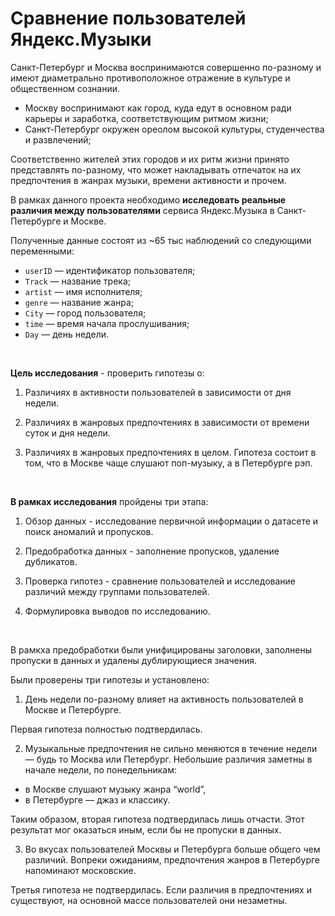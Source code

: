 # Сравнение пользователей Яндекс.Музыки

Санкт-Петербург и Москва воспринимаются совершенно по-разному и имеют диаметрально противоположное отражение в культуре и общественном сознании.

- Москву воспринимают как город, куда едут в основном ради карьеры и заработка, соответствующим ритмом жизни;
- Санкт-Петербург окружен ореолом высокой культуры, студенчества и развлечений;

Соответственно жителей этих городов и их ритм жизни принято представлять по-разному, что может накладывать отпечаток на их предпочтения в жанрах музыки, времени активности и прочем.

В рамках данного проекта необходимо **исследовать реальные различия между пользователями** сервиса Яндекс.Музыка в Санкт-Петербурге и Москве.

Полученные данные состоят из ~65 тыс наблюдений со следующими переменными:

- `userID` — идентификатор пользователя;
- `Track` — название трека;
- `artist` — имя исполнителя;
- `genre` — название жанра;
- `City` — город пользователя;
- `time` — время начала прослушивания;
- `Day` — день недели.

<br>

**Цель исследования** - проверить гипотезы о:


1) Различиях в активности пользователей в зависимости от дня недели.

2) Различиях в жанровых предпочтениях в зависимости от времени суток и дня недели.

3) Различиях в жанровых предпочтениях в целом. Гипотеза состоит в том, что в Москве чаще слушают поп-музыку, а в Петербурге рэп.

<br>

**В рамках исследования** пройдены три этапа:

1) Обзор данных - исследование первичной информации о датасете и поиск аномалий и пропусков.

2) Предобработка данных - заполнение пропусков, удаление дубликатов.

3) Проверка гипотез - сравнение пользователей и исследование различий между группами пользователей.

4) Формулировка выводов по исследованию.

<br>

В рамкха предобработки были унифицированы заголовки, заполнены пропуски в данных и удалены дублирующиеся значения.

Были проверены три гипотезы и установлено:

1. День недели по-разному влияет на активность пользователей в Москве и Петербурге. 

Первая гипотеза полностью подтвердилась.

2. Музыкальные предпочтения не сильно меняются в течение недели — будь то Москва или Петербург. Небольшие различия заметны в начале недели, по понедельникам:
* в Москве слушают музыку жанра “world”,
* в Петербурге — джаз и классику.

Таким образом, вторая гипотеза подтвердилась лишь отчасти. Этот результат мог оказаться иным, если бы не пропуски в данных.

3. Во вкусах пользователей Москвы и Петербурга больше общего чем различий. Вопреки ожиданиям, предпочтения жанров в Петербурге напоминают московские.

Третья гипотеза не подтвердилась. Если различия в предпочтениях и существуют, на основной массе пользователей они незаметны.
